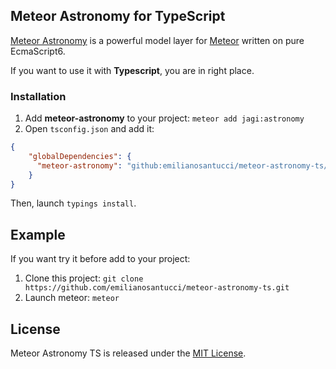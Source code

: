 ## Meteor Astronomy for TypeScript

[Meteor Astronomy](https://atmospherejs.com/jagi/astronomy) is a powerful model layer for [Meteor](https://www.meteor.com) written on pure EcmaScript6. 

If you want to use it with **Typescript**, you are in right place.

### Installation

1. Add **meteor-astronomy** to your project: `meteor add jagi:astronomy`
2. Open `tsconfig.json` and add it: 
```json
{
    "globalDependencies": {
      "meteor-astronomy": "github:emilianosantucci/meteor-astronomy-ts/.types/astronomy.d.ts#955b76a40676979419860e088aa1e58566eac45e"
    }
}
```

Then, launch `typings install`.

## Example

If you want try it before add to your project:

1. Clone this project: `git clone https://github.com/emilianosantucci/meteor-astronomy-ts.git`
2. Launch meteor: `meteor`

## License

Meteor Astronomy TS is released under the [MIT License](http://opensource.org/licenses/MIT).
